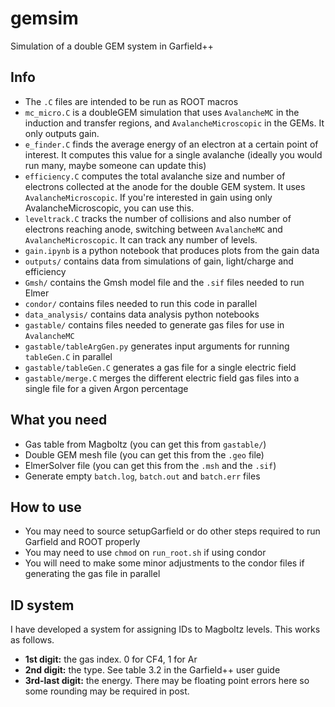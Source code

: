 # gemsim
Simulation of a double GEM system in Garfield++

## Info

- The `.C` files are intended to be run as ROOT macros
- `mc_micro.C` is a doubleGEM simulation that uses `AvalancheMC` in the induction and transfer regions, and `AvalancheMicroscopic` in the GEMs. It only outputs gain.
- `e_finder.C` finds the average energy of an electron at a certain point of interest. It computes this value for a single avalanche (ideally you would run many, maybe someone can update this)
- `efficiency.C` computes the total avalanche size and number of electrons collected at the anode for the double GEM system. It uses `AvalancheMicroscopic`. If you're interested in gain using only AvalancheMicroscopic, you can use this.
- `leveltrack.C` tracks the number of collisions and also number of electrons reaching anode, switching between `AvalancheMC` and `AvalancheMicroscopic`. It can track any number of levels.
- `gain.ipynb` is a python notebook that produces plots from the gain data
- `outputs/` contains data from simulations of gain, light/charge and efficiency
- `Gmsh/` contains the Gmsh model file and the `.sif` files needed to run Elmer 
- `condor/` contains files needed to run this code in parallel
- `data_analysis/` contains data analysis python notebooks
- `gastable/` contains files needed to generate gas files for use in `AvalancheMC`
- `gastable/tableArgGen.py` generates input arguments for running `tableGen.C` in parallel
- `gastable/tableGen.C` generates a gas file for a single electric field
- `gastable/merge.C` merges the different electric field gas files into a single file for a given Argon percentage


## What you need

- Gas table from Magboltz (you can get this from `gastable/`)
- Double GEM mesh file (you can get this from the `.geo` file)
- ElmerSolver file (you can get this from the `.msh` and the `.sif`)
- Generate empty `batch.log`, `batch.out` and `batch.err` files

## How to use

- You may need to source setupGarfield or do other steps required to run Garfield and ROOT properly
- You may need to use `chmod` on `run_root.sh` if using condor
- You will need to make some minor adjustments to the condor files if generating the gas file in parallel

## ID system

I have developed a system for assigning IDs to Magboltz levels. This works as follows.

- **1st digit:** the gas index. 0 for CF4, 1 for Ar
- **2nd digit:** the type. See table 3.2 in the Garfield++ user guide
- **3rd-last digit:** the energy. There may be floating point errors here so some rounding may be required in post.
 
